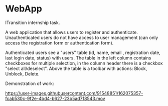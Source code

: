# WebApp
ITransition internship task.

A web application that allows users to register and authenticate. Unauthenticated users do not have access to user management (can only access the registration form or authentication form).

Authenticated users see a "users" table (id, name, email , registration date, last login date, status) with users.
The table in the left column contains checkboxes for multiple selection, in the column header there is a checkbox "select all/deselect". Above the table is a toolbar with actions: Block, Unblock, Delete.

Demonstration of work:

https://user-images.githubusercontent.com/91548851/162075357-fcab530c-9f2e-4bd4-b627-23b5ad718543.mov



